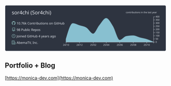 ![](https://raw.githubusercontent.com/sor4chi/sor4chi/main/profile-summary-card-output/nord_dark/0-profile-details.svg)

## Portfolio + Blog
[https://monica-dev.com](https://monica-dev.com)
